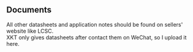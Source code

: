 ## Documents 
All other datasheets and application notes should be found on sellers' website like LCSC.  
XKT only gives datasheets after contact them on WeChat, so I upload it here. 
